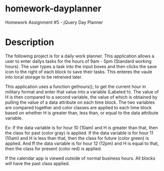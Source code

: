 # homework-dayplanner
Homework Assignment #5 - jQuery Day Planner

# Description

The following project is for a daily work planner.  This application allows a user to enter dailys tasks for the hours of 9am - 5pm (Standard working hours).  The user types a task into the input boxes and then clicks the save icon to the right of each block to save their tasks.  This enteres the vaule into local storage to be retreived later.  

This application uses a function gethours(); to get the current hour in military format and enter that value into a variable (Labeled h).  The value of H is then compared to a second variable, the value of which is obtained by pulling the value of a data attribute on each time block.  The two variables are compared together and color classes are applied to each time block based on whether H is greater than, less than, or equal to the data attribute variable.

Ex: If the data variable is for hour 10 (10am) and H is greater than that, then the class for past (color gray) is applied.  If the data variable is for hour 11 (10am) and H is less than that, then the class for future (color green) is applied.  And ff the data variable is for hour 12 (12pm) and H is equal to that, then the class for present (color red) is applied.

If the calendar app is viewed outside of normal business hours.  All blocks will have the past class applied.